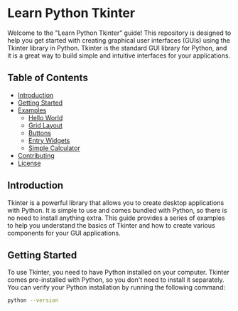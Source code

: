 # Learn Python Tkinter

Welcome to the "Learn Python Tkinter" guide! This repository is designed to help you get started with creating graphical user interfaces (GUIs) using the Tkinter library in Python. Tkinter is the standard GUI library for Python, and it is a great way to build simple and intuitive interfaces for your applications.

## Table of Contents

- [Introduction](#introduction)
- [Getting Started](#getting-started)
- [Examples](#examples)
  - [Hello World](#hello-world)
  - [Grid Layout](#grid-layout)
  - [Buttons](#buttons)
  - [Entry Widgets](#entry-widgets)
  - [Simple Calculator](#simple-calculator)
- [Contributing](#contributing)
- [License](#license)

## Introduction

Tkinter is a powerful library that allows you to create desktop applications with Python. It is simple to use and comes bundled with Python, so there is no need to install anything extra. This guide provides a series of examples to help you understand the basics of Tkinter and how to create various components for your GUI applications.

## Getting Started

To use Tkinter, you need to have Python installed on your computer. Tkinter comes pre-installed with Python, so you don't need to install it separately. You can verify your Python installation by running the following command:

```sh
python --version

